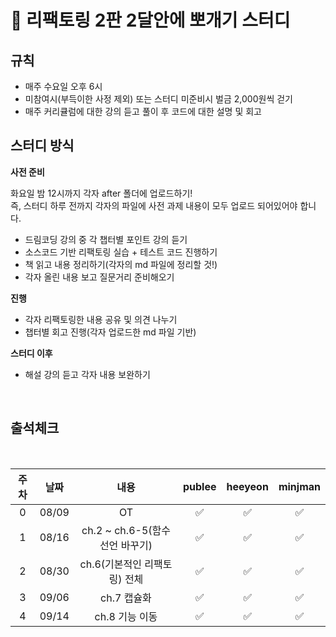 # :school: 리팩토링 2판 2달안에 뽀개기 스터디

## 규칙

- 매주 수요일 오후 6시
- 미참여시(부득이한 사정 제외) 또는 스터디 미준비시 벌금 2,000원씩 걷기
- 매주 커리큘럼에 대한 강의 듣고 풀이 후 코드에 대한 설명 및 회고

## 스터디 방식

**사전 준비**

화요일 밤 12시까지 각자 after 폴더에 업로드하기! <br />
즉, 스터디 하루 전까지 각자의 파일에 사전 과제 내용이 모두 업로드 되어있어야 합니다.

- 드림코딩 강의 중 각 챕터별 포인트 강의 듣기
- 소스코드 기반 리팩토링 실습 + 테스트 코드 진행하기
- 책 읽고 내용 정리하기(각자의 md 파일에 정리할 것!)
- 각자 올린 내용 보고 질문거리 준비해오기

**진행**

- 각자 리팩토링한 내용 공유 및 의견 나누기
- 챕터별 회고 진행(각자 업로드한 md 파일 기반)

**스터디 이후**

- 해설 강의 듣고 각자 내용 보완하기

<br/>

<pr>

## 출석체크

  <br/>

| 주차 | 날짜  |              내용               | publee | heeyeon | minjman |
| :--: | :---: | :-----------------------------: | :----: | :-----: | :-----: |
|  0   | 08/09 |               OT                |   ✅   |   ✅    |   ✅    |
|  1   | 08/16 | ch.2 ~ ch.6-5(함수 선언 바꾸기) |   ✅   |   ✅    |   ✅    |
|  2   | 08/30 |  ch.6(기본적인 리팩토링) 전체   |   ✅   |   ✅    |   ✅    |
|  3   | 09/06 |           ch.7 캡슐화           |   ✅   |   ✅    |   ✅    |
|  4   | 09/14 |         ch.8 기능 이동          |   ✅   |   ✅    |   ✅    |

</pr>

